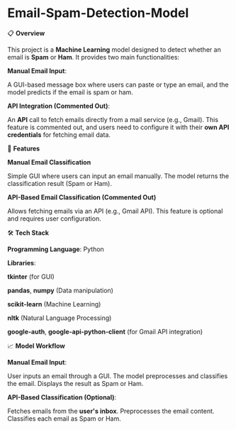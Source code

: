 # Email-Spam-Detection-Model
📋 **Overview**

This project is a **Machine Learning** model designed to detect whether an email is **Spam** or **Ham**. It provides two main functionalities:

**Manual Email Input**:

A GUI-based message box where users can paste or type an email, and the model predicts if the email is spam or ham.

**API Integration (Commented Out)**:

An **API** call to fetch emails directly from a mail service (e.g., Gmail).
This feature is commented out, and users need to configure it with their **own API credentials** for fetching email data.

🚀 **Features**

**Manual Email Classification**

Simple GUI where users can input an email manually.
The model returns the classification result (Spam or Ham).

**API-Based Email Classification (Commented Out)**

Allows fetching emails via an API (e.g., Gmail API).
This feature is optional and requires user configuration.

🛠️ **Tech Stack**

**Programming Language**: Python

**Libraries**:

**tkinter** (for GUI)

**pandas**, **numpy** (Data manipulation)

**scikit-learn** (Machine Learning)

**nltk** (Natural Language Processing)

**google-auth**, **google-api-python-client** (for Gmail API integration)

📈 **Model Workflow**

**Manual Email Input**:

User inputs an email through a GUI.
The model preprocesses and classifies the email.
Displays the result as Spam or Ham.

**API-Based Classification (Optional)**:

Fetches emails from the **user's inbox**.
Preprocesses the email content.
Classifies each email as Spam or Ham.

